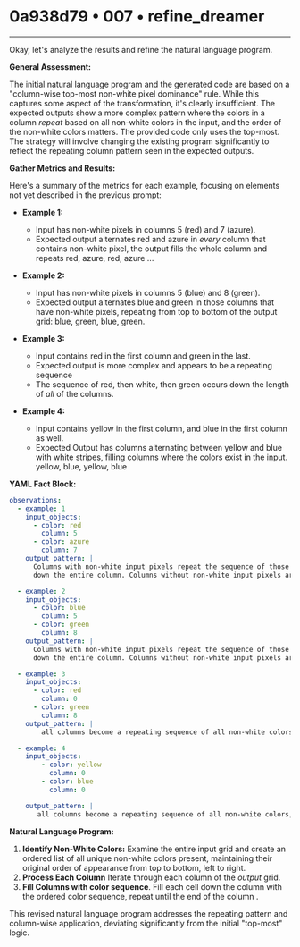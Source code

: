 # 0a938d79 • 007 • refine_dreamer

---
Okay, let's analyze the results and refine the natural language program.

**General Assessment:**

The initial natural language program and the generated code are based on a "column-wise top-most non-white pixel dominance" rule.  While this captures some aspect of the transformation, it's clearly insufficient.  The expected outputs show a more complex pattern where the colors in a column *repeat* based on all non-white colors in the input, and the order of the non-white colors matters. The provided code only uses the top-most. The strategy will involve changing the existing program significantly to reflect the repeating column pattern seen in the expected outputs.

**Gather Metrics and Results:**

Here's a summary of the metrics for each example, focusing on elements not yet described in the previous prompt:

*   **Example 1:**
    *   Input has non-white pixels in columns 5 (red) and 7 (azure).
    *   Expected output alternates red and azure in *every* column that contains non-white pixel, the output fills the whole column and repeats red, azure, red, azure ...

*   **Example 2:**
    *   Input has non-white pixels in columns 5 (blue) and 8 (green).
    *   Expected output alternates blue and green in those columns that have non-white pixels, repeating from top to bottom of the output grid: blue, green, blue, green.

*   **Example 3:**
    *    Input contains red in the first column and green in the last.
    *   Expected output is more complex and appears to be a repeating sequence
    *    The sequence of red, then white, then green occurs down the length of *all* of the columns.

*   **Example 4:**
    *    Input contains yellow in the first column, and blue in the first column
        as well.
    *    Expected Output has columns alternating between yellow and blue with
         white stripes, filling columns where the colors exist in the input.
         yellow, blue, yellow, blue

**YAML Fact Block:**

```yaml
observations:
  - example: 1
    input_objects:
      - color: red
        column: 5
      - color: azure
        column: 7
    output_pattern: |
      Columns with non-white input pixels repeat the sequence of those colors
      down the entire column. Columns without non-white input pixels are all white.

  - example: 2
    input_objects:
      - color: blue
        column: 5
      - color: green
        column: 8
    output_pattern: |
      Columns with non-white input pixels repeat the sequence of those colors
      down the entire column. Columns without non-white input pixels are all white.

  - example: 3
    input_objects:
      - color: red
        column: 0
      - color: green
        column: 8
    output_pattern: |
        all columns become a repeating sequence of all non-white colors, top to bottom.

  - example: 4
    input_objects:
        - color: yellow
          column: 0
        - color: blue
          column: 0

    output_pattern: |
       all columns become a repeating sequence of all non-white colors, top to bottom.
```

**Natural Language Program:**

1.  **Identify Non-White Colors:** Examine the entire input grid and create an ordered list of all unique non-white colors present, maintaining their original order of appearance from top to bottom, left to right.
2.  **Process Each Column** Iterate through each column of the *output* grid.
3.  **Fill Columns with color sequence**. Fill each cell down the column with the ordered color sequence, repeat until the end of the column
    .

This revised natural language program addresses the repeating pattern and column-wise application, deviating significantly from the initial "top-most" logic.


